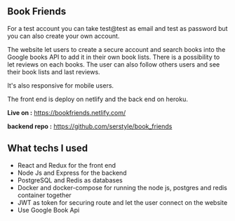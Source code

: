 ## Book Friends 

For a test account you can take test@test as email and test as password but you can also create your own account.

The website let users to create a secure account and search books into the Google books API to add it in their own book lists. There is a possibility to let reviews on each books. The user can also follow others users and see their book lists and last reviews.

It's also responsive for mobile users.

The front end is deploy on netlify and the back end on heroku.

**Live on :** https://bookfriends.netlify.com/ 

**backend repo :** https://github.com/serstyle/book_friends

## What techs I used 

- React and Redux for the front end
- Node Js and Express for the backend
- PostgreSQL and Redis as databases
- Docker and docker-compose for running the node js, postgres and redis container together
- JWT as token for securing route and let the user connect on the website
- Use Google Book Api 
